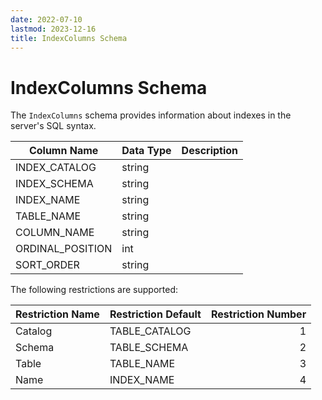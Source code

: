 ```yaml
---
date: 2022-07-10
lastmod: 2023-12-16
title: IndexColumns Schema
---
```


# IndexColumns Schema

The `IndexColumns` schema provides information about indexes in the server's SQL syntax.

Column Name | Data Type | Description
--- | --- | ---
INDEX_CATALOG | string | 
INDEX_SCHEMA | string | 
INDEX_NAME | string | 
TABLE_NAME | string | 
COLUMN_NAME | string | 
ORDINAL_POSITION | int | 
SORT_ORDER | string | 

The following restrictions are supported:

Restriction Name | Restriction Default | Restriction Number
--- | --- | --:
Catalog | TABLE_CATALOG | 1
Schema | TABLE_SCHEMA | 2
Table | TABLE_NAME | 3
Name | INDEX_NAME | 4

